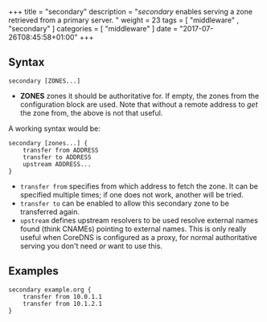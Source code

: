 +++
title = "secondary"
description = "*secondary* enables serving a zone retrieved from a primary server. "
weight = 23
tags = [  "middleware" , "secondary" ]
categories = [ "middleware" ]
date = "2017-07-26T08:45:58+01:00"
+++

## Syntax

~~~
secondary [ZONES...]
~~~

* **ZONES** zones it should be authoritative for. If empty, the zones from the configuration block
    are used. Note that without a remote address to *get* the zone from, the above is not that useful.

A working syntax would be:

~~~
secondary [zones...] {
    transfer from ADDRESS
    transfer to ADDRESS
    upstream ADDRESS...
}
~~~

* `transfer from` specifies from which address to fetch the zone. It can be specified multiple times;
    if one does not work, another will be tried.
* `transfer to` can be enabled to allow this secondary zone to be transferred again.
* `upstream` defines upstream resolvers to be used resolve external names found (think CNAMEs)
  pointing to external names. This is only really useful when CoreDNS is configured as a proxy, for
  normal authoritative serving you don't need *or* want to use this.

## Examples

~~~
secondary example.org {
    transfer from 10.0.1.1
    transfer from 10.1.2.1
}
~~~

